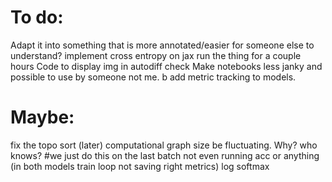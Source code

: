# To do:
Adapt it into something that is more annotated/easier for someone else to understand?
implement cross entropy on jax
run the thing for a couple hours
Code to display img in autodiff check
Make notebooks less janky and possible to use by someone not me. b
add metric tracking to models.

# Maybe:
fix the topo sort (later)
computational graph size be fluctuating. Why? who knows?
#we just do this on the last batch not even running acc or anything (in both models train loop not saving right metrics)
log softmax